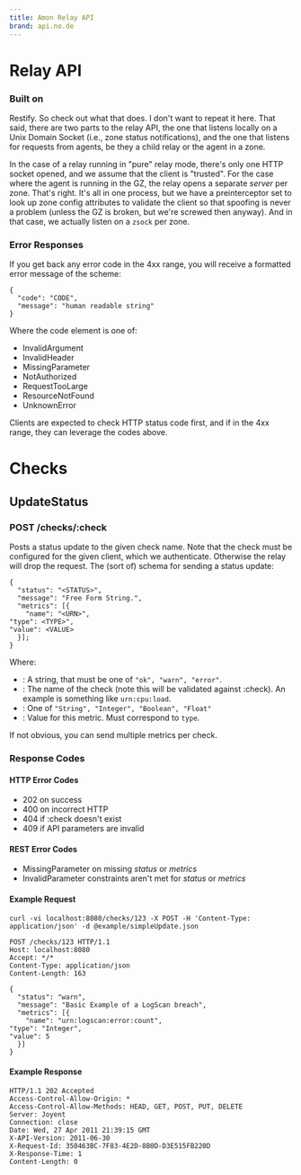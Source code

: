 ```yaml
---
title: Amon Relay API
brand: api.no.de
---
```


# Relay API

### Built on

Restify. So check out what that does. I don't want to repeat it here.
That said, there are two parts to the relay API, the one that listens locally
on a Unix Domain Socket (i.e., zone status notifications), and the one that
listens for requests from agents, be they a child relay or the agent in a zone.

In the case of a relay running in "pure" relay mode, there's only one HTTP
socket opened, and we assume that the client is "trusted".  For the case where
the agent is running in the GZ, the relay opens a separate _server_ per zone.
That's right.  It's all in one process, but we have a preinterceptor set to
look up zone config attributes to validate the client so that spoofing is
never a problem (unless the GZ is broken, but we're screwed then anyway). And
in that case, we actually listen on a `zsock` per zone.

### Error Responses

If you get back any error code in the 4xx range, you will receive a formatted
error message of the scheme:

    {
      "code": "CODE",
      "message": "human readable string"
    }

Where the code element is one of:

* InvalidArgument
* InvalidHeader
* MissingParameter
* NotAuthorized
* RequestTooLarge
* ResourceNotFound
* UnknownError

Clients are expected to check HTTP status code first, and if in the 4xx range,
they can leverage the codes above.

# Checks

## UpdateStatus
### POST /checks/:check

Posts a status update to the given check name.  Note that the check must be
configured for the given client, which we authenticate. Otherwise the relay
will drop the request.  The (sort of) schema for sending a status update:

    {
      "status": "<STATUS>",
      "message": "Free Form String.",
      "metrics": [{
        "name": "<URN>",
	"type": <TYPE>",
	"value": <VALUE>
      }];
    }

Where:

* <STATUS>: A string, that must be one of `"ok", "warn", "error"`.
* <URN>: The name of the check (note this will be validated against :check).
  An example is something like `urn:cpu:load`.
* <TYPE>: One of `"String", "Integer", "Boolean", "Float"`
* <VALUE>: Value for this metric.  Must correspond to `type`.

If not obvious, you can send multiple metrics per check.

### Response Codes

#### HTTP Error Codes

* 202 on success
* 400 on incorrect HTTP
* 404 if :check doesn't exist
* 409 if API parameters are invalid

#### REST Error Codes

* MissingParameter on missing _status_ or _metrics_
* InvalidParameter constraints aren't met for _status_ or _metrics_

#### Example Request

    curl -vi localhost:8080/checks/123 -X POST -H 'Content-Type: application/json' -d @example/simpleUpdate.json

    POST /checks/123 HTTP/1.1
    Host: localhost:8080
    Accept: */*
    Content-Type: application/json
    Content-Length: 163

    {
      "status": "warn",
      "message": "Basic Example of a LogScan breach",
      "metrics": [{
        "name": "urn:logscan:error:count",
	"type": "Integer",
	"value": 5
      }]
    }

#### Example Response

    HTTP/1.1 202 Accepted
    Access-Control-Allow-Origin: *
    Access-Control-Allow-Methods: HEAD, GET, POST, PUT, DELETE
    Server: Joyent
    Connection: close
    Date: Wed, 27 Apr 2011 21:39:15 GMT
    X-API-Version: 2011-06-30
    X-Request-Id: 350463BC-7F83-4E2D-8B0D-D3E515FB220D
    X-Response-Time: 1
    Content-Length: 0


